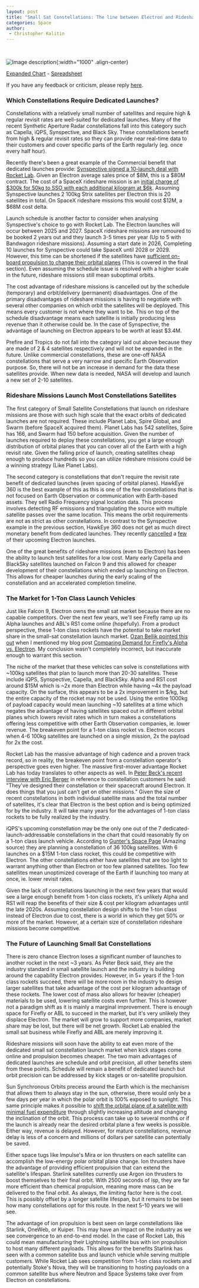 ```yaml
---
layout: post
title: "Small Sat Constellations: The line between Electron and Rideshare"
categories: Space
author:
 - Christopher Kalitin
---
```

<head>
    <meta property="og:image" content="{{site.url}}/assets/images/small-sat-constellations/Chart.jpg">
</head>

![Image description]({{site.url}}/assets/images/small-sat-constellations/Chart.jpg){:width="1000" .align-center}

<a href="{{site.url}}/assets/images/small-sat-constellations/Chart.jpg">Expanded Chart</a> - <a href="https://docs.google.com/spreadsheets/d/1VOgRbnAsQZdGIPoemRj5ApSLk_jxGanNliWEPnBB3p4/edit?gid=1994210661#gid=1994210661">Spreadsheet</a>

If you have any feedback or criticism, please reply <a href="https://x.com/CKalitin/status/1808950068554211410">here</a>.

### <b>Which Constellations Require Dedicated Launches?</b>

Constellations with a relatively small number of satellites and require high & regular revisit rates are well-suited for dedicated launches. Many of the recent Synthetic Aperture Radar constellations fall into this category such as Capella, iQPS, Synspective, and Black Sky. These constellations benefit from high & regular revisit rates so they can provide near real-time data to their customers and cover specific parts of the Earth regularly (eg. once every half hour). 

Recently there's been a great example of the Commercial benefit that dedicated launches provide: <a href="https://synspective.com/press-release/2024/launch-agreement-rocketlab/">Synspective signed a 10-launch deal with Rocket Lab</a>. Given an Electron average sales price of $8M, this is a $80M contract. The cost of a SpaceX rideshare mission is an <a href="https://www.spacex.com/rideshare/">initial charge of $300k for 50kg to SSO with each additional kilogram at $6k</a>. Assuming Synspective launches 2 100kg Strix satellites per Electron this is 20 satellites in total. On SpaceX rideshare missions this would cost $12M, a $68M cost delta. 

Launch schedule is another factor to consider when analysing Synspective's choice to go with Rocket Lab. The Electron launches will occur between 2025 and 2027. SpaceX rideshare missions are rumoured to be booked 2 years out and they launch 3-5 times per year (Up to 5 with Bandwagon rideshare missions). Assuming a start date in 2026, Completing 10 launches for Synspective could take SpaceX until 2028 or 2029. However, this time can be shortened if the satellites have <a href="https://x.com/BellikOzan/status/1808972792391721451">sufficient on-board propulsion to change their orbital planes</a> (This is covered in the final section). Even assuming the schedule issue is resolved with a higher scale in the future, rideshare missions still mean suboptimal orbits.

The cost advantage of rideshare missions is cancelled out by the schedule (temporary) and orbit/delivery (permanent) disadvantages. One of the primary disadvantages of rideshare missions is having to negotiate with several other companies on which orbit the satellites will be deployed. This means every customer is not where they want to be. This on top of the schedule disadvantage means each satellite is initially producing less revenue than it otherwise could be. In the case of Synspective, the advantage of launching on Electron appears to be worth at least $3.4M.

Prefire and Tropics do not fall into the category laid out above because they are made of 2 & 4 satellites respectively and will not be expanded in the future. Unlike commercial constellations, these are one-off NASA constellations that serve a very narrow and specific Earth Observation purpose. So, there will not be an increase in demand for the data these satellites provide. When new data is needed, NASA will develop and launch a new set of 2-10 satellites.

### <b>Rideshare Missions Launch Most Constellations Satellites</b>

The first category of Small Satellite Constellations that launch on rideshare missions are those with such high scale that the exact orbits of dedicated launches are not required. These include Planet Labs, Spire Global, and Swarm (before SpaceX acquired them). Planet Labs has 542 satellites, Spire has 166, and Swarm had 150 before acquisition. Given the number of launches required to deploy these constellations, you get a large enough distribution of orbital planes that you can cover all of the Earth with a high revisit rate. Given the falling price of launch, creating satellites cheap enough to produce hundreds so you can utilize rideshare missions could be a winning strategy (Like Planet Labs).

The second category is constellations that don't require the revisit rate benefit of dedicated launches (even spacing of orbital planes). HawkEye 360 is the best example of this as this is one of the few constellations that is not focused on Earth Observation or communication with Earth-based assets. They sell Radio Frequency signal location data. This process involves detecting RF emissions and triangulating the source with multiple satellite passes over the same location. This means the orbit requirements are not as strict as other constellations. In contrast to the Synspective example in the previous section, HawkEye 360 does not get as much direct monetary benefit from dedicated launches. They recently <a href="https://x.com/scotto2050/status/1779568179188277349">cancelled</a> a <a href="https://x.com/scotto2050/status/1805603572966363187">few</a> of their upcoming Electron launches.

One of the great benefits of rideshare missions (even to Electron) has been the ability to launch test satellites for a low cost. Many early Capella and BlackSky satellites launched on Falcon 9 and this allowed for cheaper development of their constellations which ended up launching on Electron. This allows for cheaper launches during the early scaling of the constellation and an accelerated completion timeline.

### <b>The Market for 1-Ton Class Launch Vehicles</b>

Just like Falcon 9, Electron owns the small sat market because there are no capable competitors. Over the next few years, we'll see Firefly ramp up its Alpha launches and ABL's RS1 come online (hopefully). From a product perspective, these 1-ton class rockets have the potential to take market share in the small-sat constellation launch market. <a href="https://x.com/BellikOzan/status/1779936284125052986">Ozan Bellik pointed this out</a> when I mentioned my blog post <a href="https://ckalitin.github.io/technology/2024/02/16/firefly-vs-rocketlab.html">Comparing Demand for Firefly's Alpha vs. Electron</a>. My conclusion wasn't completely incorrect, but inaccurate enough to warrant this section.

The niche of the market that these vehicles can solve is constellations with ~100kg satellites that plan to launch more than 20-30 satellites. These include iQPS, Synspective, Capella, and BlackSky. Alpha and RS1 cost around $15M which is ~2x more than Electron while having ~4x the payload capacity. On the surface, this appears to be a 2x improvement in $/kg, but the entire capacity of the rocket may not be used. Using the entire 1000kg of payload capacity would mean launching ~10 satellites at a time which negates the advantage of having satellites spaced out in different orbital planes which lowers revisit rates which in turn makes a constellations offering less competitive with other Earth Observation companies, ie. lower revenue. The breakeven point for a 1-ton class rocket vs. Electron occurs when 4-6 100kg satellites are launched on a single mission, 2x the payload for 2x the cost. 

Rocket Lab has the massive advantage of high cadence and a proven track record, so in reality, the breakeven point from a constellation operator's perspective goes even higher. The massive first-mover advantage Rocket Lab has today translates to other aspects as well. In <a href="https://arstechnica.com/space/2024/06/sir-peter-beck-unplugged-transporter-can-do-it-for-free-for-all-we-care/">Peter Beck's recent interview with Eric Berger</a> in reference to constellation customers he said: "They've designed their constellation or their spacecraft around Electron. It does things that you just can't get on other missions." Given the size of recent constellations in both individual satellite mass and the total number of satellites, it's clear that Electron is the best option and is being optimized for by the industry. It will take many years for the advantages of 1-ton class rockets to be fully realized by the industry.

iQPS's upcoming constellation may be the only one out of the 7 dedicated-launch-addressable constellations in the chart that could reasonably fly on a 1-ton class launch vehicle. According to <a href="https://space.skyrocket.de/doc_sdat/qps-sar-3.htm">Gunter's Space Page</a> (Amazing source) they are planning a constellation of 36 100kg satellites. With 6 launches on a $15M 1-ton class rocket, this could be competitive with Electron. The other constellations either have satellites that are too light to warrant anything other than Electron or too few planned satellites. Too few satellites mean unoptimized coverage of the Earth if launching too many at once, ie. lower revisit rates.

Given the lack of constellations launching in the next few years that would see a large enough benefit from 1-ton class rockets, it's unlikely Alpha and RS1 will reap the benefits of their size & cost per kilogram advantages until the late 2020s. Assuming constellation design shifts to the 1-ton class instead of Electron due to cost, there is a world in which they get 50% or more of the market. However, at a certain size of constellation rideshare missions become competitive.

### <b>The Future of Launching Small Sat Constellations</b>

There is zero chance Electron loses a significant number of launches to another rocket in the next ~3 years. As Peter Beck said, they are the industry standard in small satellite launch and the industry is building around the capability Electron provides. However, in 5+ years if the 1-ton class rockets succeed, there will be more room in the industry to design larger satellites that take advantage of the cost per kilogram advantage of these rockets. The lower cost of mass also allows for heavier (cheaper) materials to be used, lowering satellite costs even further. This is however not a paradigm shift as it is mainly a marginal improvement. There is enough space for Firefly or ABL to succeed in the market, but it's very unlikely they displace Electron. The market will grow to support more companies, market share may be lost, but there will be net growth. Rocket Lab enabled the small sat business while Firefly and ABL are merely improving it.

Rideshare missions will soon have the ability to eat even more of the dedicated small sat constellation launch market when kick stages come online and propulsion becomes cheaper. The two main advantages of dedicated launches are schedule and orbit precision, all other benefits stem from these points. Schedule will remain a benefit of dedicated launch but orbit precision can be addressed by kick stages or on-satellite propulsion. 

Sun Synchronous Orbits precess around the Earth which is the mechanism that allows them to always stay in the sun, otherwise, there would only be a few days per year in which the polar orbit is 100% exposed to sunlight. This same principle makes it possible to <a href="https://x.com/BellikOzan/status/1779653260653326495">shift the orbital plane of a satellite with minimal fuel expenditure</a> through slightly increasing altitude and changing the inclination of the orbit. This process can take up to several months or if the launch is already near the desired orbital plane a few weeks is possible. Either way, revenue is delayed. However, for mature constellations, revenue delay is less of a concern and millions of dollars per satellite can potentially be saved. 

Either space tugs like Impulse's Mira or ion thrusters on each satellite can accomplish the low-energy polar orbital plane change. Ion thrusters have the advantage of providing efficient propulsion that can extend the satellite's lifespan. Starlink satellites currently use Argon ion thrusters to boost themselves to their final orbit. With 2500 seconds of isp, they are far more efficient than chemical propulsion, meaning more mass can be delivered to the final orbit. As always, the limiting factor here is the cost. This is possibly offset by a longer satellite lifespan, but it remains to be seen how many constellations opt for this route. In the next 5-10 years we will see.

The advantage of ion propulsion is best seen on large constellations like Starlink, OneWeb, or Kuiper. This may have an impact on the industry as we see convergence to an end-to-end model. In the case of Rocket Lab, this could mean manufacturing their Lightning satellite bus with ion propulsion to host many different payloads. This allows for the benefits Starlink has seen with a common satellite bus and launch vehicle while serving multiple customers. While Rocket Lab sees competition from 1-ton class rockets and potentially Stoke's Nova, they will be transitioning to hosting payloads on a common satellite bus where Neutron and Space Systems take over from Electron on constellations.